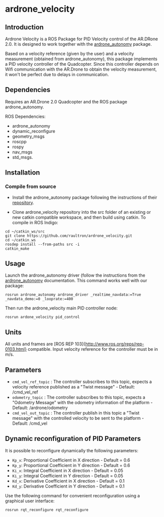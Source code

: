 # ardrone_velocity
## Introduction
Ardrone Velocity is a ROS Package for PID Velocity control of the AR.DRone 2.0. It is designed to work together with the [ardrone_autonomy](https://github.com/AutonomyLab/ardrone_autonomy) package.

Based on a velocity reference (given by the user) and a velocity measurement (obtained from ardrone_autonomy), this package implements a PID velocity controller of the Quadcopter. Since this controller depends on Wifi communication with the AR.Drone to obtain the velocity measurement, it won't be perfect due to delays in communication.

## Dependencies
Requires an AR.Drone 2.0 Quadcopter and the ROS package ardrone_autonomy.

ROS Dependencies:
* ardrone_autonomy
* dynamic_reconfigure
* geometry_msgs
* roscpp
* rospy
* nav_msgs
* std_msgs.

## Installation
### Compile from source

- Install the ardrone_autonomy package following the instructions of their [repository](https://github.com/AutonomyLab/ardrone_autonomy).

- Clone ardrone_velocity repository into the src folder of an existing or new catkin compatible workspace, and then build using catkin. To compile in ROS Indigo:

```
cd ~/catkin_ws/src
git clone https://github.com/raultron/ardrone_velocity.git
cd ~/catkin_ws
rosdep install --from-paths src -i
catkin_make
```

## Usage

Launch the ardrone_autonomy driver (follow the instructions from the [ardrone_autonomy](https://github.com/AutonomyLab/ardrone_autonomy) documentation. This command works well with our package:

```
rosrun ardrone_autonomy ardrone_driver _realtime_navdata:=True _navdata_demo:=0 _looprate:=400
```

Then run the ardrone_velocity main PID controller node:

```
rosrun ardone_velocity pid_control
```

## Units
All units and frames are [ROS REP 103]{http://www.ros.org/reps/rep-0103.html} compatible. Input velocity reference for the controller must be in m/s.

## Parameters
* ``cmd_vel_ref_topic`` : The controller subscribes to this topic, expects a velocity reference published as a "Twist message" - Default: /cmd_vel_ref
* ``odometry_topic`` : The controller subscribes to this topic, expects a "Odometry Message" with the odometry information of the platform - Default: /ardrone/odometry
* ``cmd_vel_out_topic`` : The controller publish in this topic a "Twist message" with the controlled velocity to be sent to the platform - Default: /cmd_vel

## Dynamic reconfiguration of PID Parameters
It is possible to reconfigure dynamically the following parameters:

* ``Kp_x``: Proportional Coefficient in X direction - Default = 0.6
* ``Kp_y``: Proportional Coefficient in Y direction - Default = 0.6
* ``Ki_x``: Integral Coefficient in X direction - Default = 0.05
* ``Ki_y``: Integral Coefficient in Y direction - Default = 0.05
* ``Kd_x``: Derivative Coefficient in X direction - Default = 0.1
* ``Kd_y``: Derivative Coefficient in Y direction - Default = 0.1

Use the following command for convenient reconfiguration using a graphical user interface:
```
rosrun rqt_reconfigure rqt_reconfigure
```
